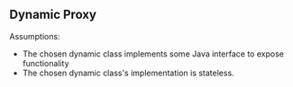 ## Dynamic Proxy 

Assumptions: 

* The chosen dynamic class implements some Java interface to expose functionality 
* The chosen dynamic class's implementation is stateless. 




